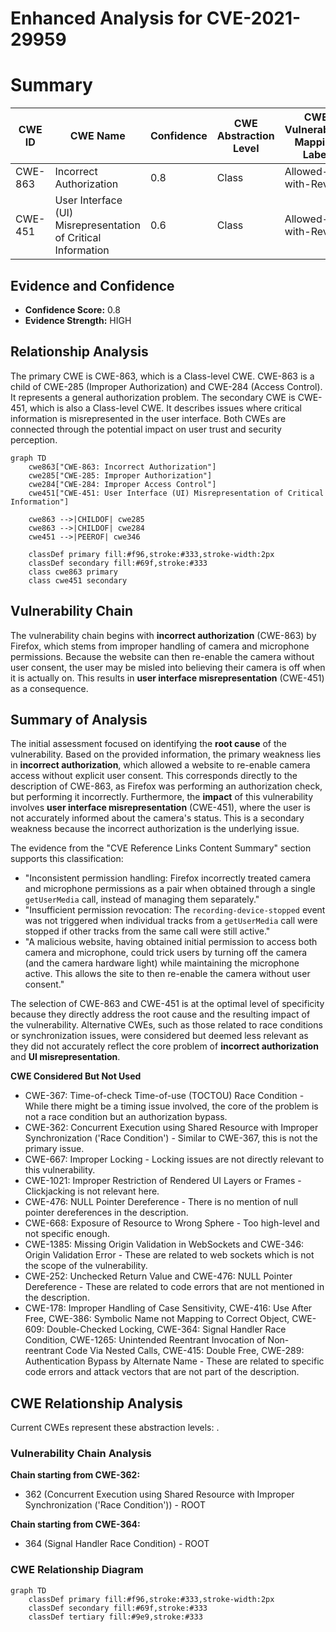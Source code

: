 # Enhanced Analysis for CVE-2021-29959

# Summary
| CWE ID | CWE Name | Confidence | CWE Abstraction Level | CWE Vulnerability Mapping Label | CWE-Vulnerability Mapping Notes |
|---|---|---|---|---|---|
| CWE-863 | Incorrect Authorization | 0.8 | Class | Allowed-with-Review | Primary CWE |
| CWE-451 | User Interface (UI) Misrepresentation of Critical Information | 0.6 | Class | Allowed-with-Review | Secondary CWE |

## Evidence and Confidence

*   **Confidence Score:** 0.8
*   **Evidence Strength:** HIGH

## Relationship Analysis
The primary CWE is CWE-863, which is a Class-level CWE. CWE-863 is a child of CWE-285 (Improper Authorization) and CWE-284 (Access Control). It represents a general authorization problem. The secondary CWE is CWE-451, which is also a Class-level CWE. It describes issues where critical information is misrepresented in the user interface. Both CWEs are connected through the potential impact on user trust and security perception.

```mermaid
graph TD
    cwe863["CWE-863: Incorrect Authorization"]
    cwe285["CWE-285: Improper Authorization"]
    cwe284["CWE-284: Improper Access Control"]
    cwe451["CWE-451: User Interface (UI) Misrepresentation of Critical Information"]

    cwe863 -->|CHILDOF| cwe285
    cwe863 -->|CHILDOF| cwe284
    cwe451 -->|PEEROF| cwe346

    classDef primary fill:#f96,stroke:#333,stroke-width:2px
    classDef secondary fill:#69f,stroke:#333
    class cwe863 primary
    class cwe451 secondary
```

## Vulnerability Chain
The vulnerability chain begins with **incorrect authorization** (CWE-863) by Firefox, which stems from improper handling of camera and microphone permissions. Because the website can then re-enable the camera without user consent, the user may be misled into believing their camera is off when it is actually on. This results in **user interface misrepresentation** (CWE-451) as a consequence.

## Summary of Analysis
The initial assessment focused on identifying the **root cause** of the vulnerability. Based on the provided information, the primary weakness lies in **incorrect authorization**, which allowed a website to re-enable camera access without explicit user consent. This corresponds directly to the description of CWE-863, as Firefox was performing an authorization check, but performing it incorrectly. Furthermore, the **impact** of this vulnerability involves **user interface misrepresentation** (CWE-451), where the user is not accurately informed about the camera's status. This is a secondary weakness because the incorrect authorization is the underlying issue.

The evidence from the "CVE Reference Links Content Summary" section supports this classification:

*   "Inconsistent permission handling: Firefox incorrectly treated camera and microphone permissions as a pair when obtained through a single `getUserMedia` call, instead of managing them separately."
*   "Insufficient permission revocation: The `recording-device-stopped` event was not triggered when individual tracks from a `getUserMedia` call were stopped if other tracks from the same call were still active."
*   "A malicious website, having obtained initial permission to access both camera and microphone, could trick users by turning off the camera (and the camera hardware light) while maintaining the microphone active. This allows the site to then re-enable the camera without user consent."

The selection of CWE-863 and CWE-451 is at the optimal level of specificity because they directly address the root cause and the resulting impact of the vulnerability. Alternative CWEs, such as those related to race conditions or synchronization issues, were considered but deemed less relevant as they did not accurately reflect the core problem of **incorrect authorization** and **UI misrepresentation**.

**CWE Considered But Not Used**
*   CWE-367: Time-of-check Time-of-use (TOCTOU) Race Condition - While there might be a timing issue involved, the core of the problem is not a race condition but an authorization bypass.
*   CWE-362: Concurrent Execution using Shared Resource with Improper Synchronization ('Race Condition') - Similar to CWE-367, this is not the primary issue.
*   CWE-667: Improper Locking - Locking issues are not directly relevant to this vulnerability.
*   CWE-1021: Improper Restriction of Rendered UI Layers or Frames - Clickjacking is not relevant here.
*   CWE-476: NULL Pointer Dereference - There is no mention of null pointer dereferences in the description.
*   CWE-668: Exposure of Resource to Wrong Sphere - Too high-level and not specific enough.
*   CWE-1385: Missing Origin Validation in WebSockets and CWE-346: Origin Validation Error - These are related to web sockets which is not the scope of the vulnerability.
*   CWE-252: Unchecked Return Value and CWE-476: NULL Pointer Dereference - These are related to code errors that are not mentioned in the description.
*   CWE-178: Improper Handling of Case Sensitivity, CWE-416: Use After Free, CWE-386: Symbolic Name not Mapping to Correct Object, CWE-609: Double-Checked Locking, CWE-364: Signal Handler Race Condition, CWE-1265: Unintended Reentrant Invocation of Non-reentrant Code Via Nested Calls, CWE-415: Double Free, CWE-289: Authentication Bypass by Alternate Name - These are related to specific code errors and attack vectors that are not part of the description.


## CWE Relationship Analysis

Current CWEs represent these abstraction levels: .


### Vulnerability Chain Analysis

**Chain starting from CWE-362:**
- 362 (Concurrent Execution using Shared Resource with Improper Synchronization ('Race Condition')) - ROOT


**Chain starting from CWE-364:**
- 364 (Signal Handler Race Condition) - ROOT



### CWE Relationship Diagram

```mermaid
graph TD
    classDef primary fill:#f96,stroke:#333,stroke-width:2px
    classDef secondary fill:#69f,stroke:#333
    classDef tertiary fill:#9e9,stroke:#333
```